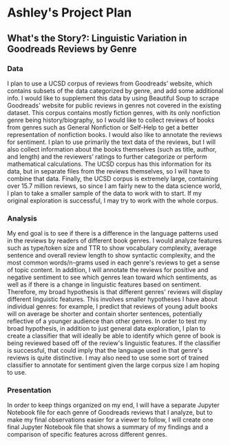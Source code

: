 # Ashley's Project Plan
## What's the Story?: Linguistic Variation in Goodreads Reviews by Genre


### Data
I plan to use a UCSD corpus of reviews from Goodreads’ website, which contains subsets of the data categorized by genre, and add some additional info. I would like to supplement this data by using Beautiful Soup to scrape Goodreads' website for public reviews in genres not covered in the existing dataset. This corpus contains mostly fiction genres, with its only nonfiction genre being history/biography, so I would like to collect reviews of books from genres such as General Nonfiction or Self-Help to get a better representation of nonfiction books. I would also like to annotate the reviews for sentiment. I plan to use primarily the text data of the reviews, but I will also collect information about the books themselves (such as title, author, and length) and the reviewers’ ratings to further categorize or perform mathematical calculations. The UCSD corpus has this information for its data, but in separate files from the reviews themselves, so I will have to combine that data. Finally, the UCSD corpus is extremely large, containing over 15.7 million reviews, so since I am fairly new to the data science world, I plan to take a smaller sample of the data to work with to start. If my original exploration is successful, I may try to work with the whole corpus. 

### Analysis
My end goal is to see if there is a difference in the language patterns used in the reviews by readers of different book genres. I would analyze features such as type/token size and TTR to show vocabulary complexity, average sentence and overall review length to show syntactic complexity, and the most common words/n-grams used in each genre's reviews to get a sense of topic content. In addition, I will annotate the reviews for positive and negative sentiment to see which genres lean toward which sentiments, as well as if there is a change in linguistic features based on sentiment. Therefore, my broad hypothesis is that different genres' reviews will display different linguistic features. This involves smaller hypotheses I have about individual genres: for example, I predict that reviews of young adult books will on average be shorter and contain shorter sentences, potentially reflective of a younger audience than other genres. In order to test my broad hypothesis, in addition to just general data exploration, I plan to create a classifier that will ideally be able to identify which genre of book is being reviewed based off of the review's linguistic features. If the classifier is successful, that could imply that the language used in that genre's reviews is quite distinctive. I may also need to use some sort of trained classifier to annotate for sentiment given the large corpus size I am hoping to use.

### Presentation
In order to keep things organized on my end, I will have a separate Jupyter Notebook file for each genre of Goodreads reviews that I analyze, but to make my final observations easier for a viewer to follow, I will create one final Jupyter Notebook file that shows a summary of my findings and a comparison of specific features across different genres. 